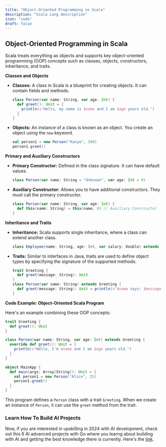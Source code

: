 ```yaml
---
title: "Object-Oriented Programming in Scala"
description: "Scala Lang description"
icon: "code"
draft: false
---
```


## Object-Oriented Programming in Scala

Scala treats everything as objects and supports key object-oriented programming (OOP) concepts such as classes, objects, constructors, inheritance, and traits.

**Classes and Objects**

- **Classes:** A class in Scala is a blueprint for creating objects. It can contain fields and methods.
  ```scala
  class Person(var name: String, var age: Int) {
    def greet(): Unit = {
      println(s"Hello, my name is $name and I am $age years old.")
    }
  }
  ```

- **Objects:** An instance of a class is known as an object. You create an object using the `new` keyword.
  ```scala
  val person1 = new Person("Kanye", 300)
  person1.greet()
  ```

**Primary and Auxiliary Constructors**

- **Primary Constructor:** Defined in the class signature. It can have default values.
  ```scala
  class Person(var name: String = "Unknown", var age: Int = 0)
  ```

- **Auxiliary Constructor:** Allows you to have additional constructors. They must call the primary constructor.
  ```scala
  class Person(var name: String, var age: Int) {
    def this(name: String) = this(name, 0) // Auxiliary Constructor
  }
  ```

**Inheritance and Traits**

- **Inheritance:** Scala supports single inheritance, where a class can extend another class.
  ```scala
  class Employee(name: String, age: Int, var salary: Double) extends Person(name, age)
  ```

- **Traits:** Similar to interfaces in Java, traits are used to define object types by specifying the signature of the supported methods.
  ```scala
  trait Greeting {
    def greet(message: String): Unit
  }
  class Person(var name: String) extends Greeting {
    def greet(message: String): Unit = println(s"$name says: $message")
  }
  ```

**Code Example: Object-Oriented Scala Program**

Here's an example combining these OOP concepts:

```scala
trait Greeting {
  def greet(): Unit
}

class Person(var name: String, var age: Int) extends Greeting {
  override def greet(): Unit = {
    println(s"Hello, I'm $name and I am $age years old.")
  }
}

object MainApp {
  def main(args: Array[String]): Unit = {
    val person1 = new Person("Alice", 25)
    person1.greet()
  }
}
```

This program defines a `Person` class with a trait `Greeting`. When we create an instance of `Person`, it can use the `greet` method from the trait.

### Learn How To Build AI Projects

Now, if you are interested in upskilling in 2024 with AI development, check out this 6 AI advanced projects with Go where you learng about building with AI and getting the best knowledge there is currently. Here's the [link](https://akhilsharmatech.gumroad.com/l/zgxqq).